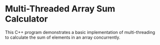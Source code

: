 # Multi-Threaded Array Sum Calculator

This C++ program demonstrates a basic implementation of multi-threading to calculate the sum of elements in an array concurrently.
